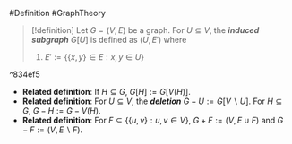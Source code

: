 #Definition #GraphTheory 

> [!definition]
> Let $G=(V,E)$ be a graph. For $U\subseteq V$, the ***induced subgraph*** $G[U]$ is defined as $(U,E')$ where
> 1. $E':=\{ \{ x,y \}\in E:x,y\in U \}$

^834ef5

- **Related definition**: If $H\subseteq G$, $G[H]:=G[V(H)]$.
- **Related definition**: For $U\subseteq V$, the ***deletion*** $G -U:=G[V \backslash U]$. For $H\subseteq G$, $G-H:=G -V(H)$.
- **Related definition**: For $F\subseteq \{ \{ u,v \} : u,v\in V \}$, $G+F:=(V,E\cup F)$ and $G-F:=(V,E \backslash F)$.